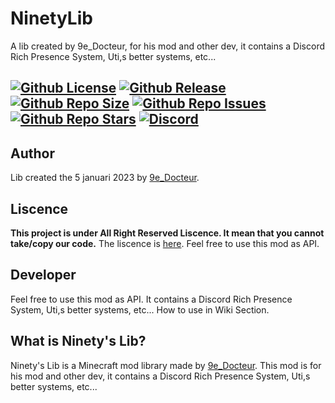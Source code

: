 # NinetyLib
A lib created by 9e_Docteur, for his mod and other dev, it contains a Discord Rich Presence System, Uti,s better systems, etc...

[![Github License](https://img.shields.io/badge/liscence-All%20Right%20Reserved-red)]()
[![Github Release](https://img.shields.io/github/v/release/9e-Docteur/NinetyLib)]()
[![Github Repo Size](https://img.shields.io/github/repo-size/9e-docteur/NinetyLib)]()
[![Github Repo Issues](https://img.shields.io/github/issues/9e-docteur/NinetyLib)]()
[![Github Repo Stars](https://img.shields.io/github/stars/9e-Docteur/NinetyLib)]()
<a href="https://discord.gg/7VA9X67xRB"><img src="https://img.shields.io/discord/910285401770573835?color=5865f2&label=Discord&style=flat" alt="Discord"></a>
------
## Author
Lib created the 5 januari 2023 by [9e_Docteur](https://github.com/9e-Docteur/).

## Liscence
**This project is under __All Right Reserved__ Liscence.
It mean that you cannot take/copy our code.**
The liscence is [here](https://github.com/9e-Docteur/NinetyLib/blob/main/LICENCE).
Feel free to use this mod as API.

## Developer
Feel free to use this mod as API.
It contains a Discord Rich Presence System, Uti,s better systems, etc...
How to use in Wiki Section.

## What is Ninety's Lib?
Ninety's Lib is a Minecraft mod library made by [9e_Docteur](https://github.com/9e-Docteur/). This mod is for his mod and other dev, it contains a Discord Rich Presence System, Uti,s better systems, etc...
